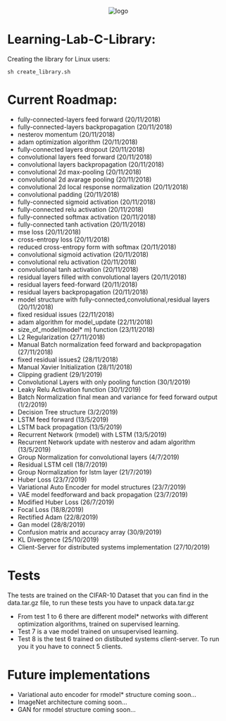 <p align="center">
  <img src="https://i.ibb.co/bvbW4YL/photo2.jpg" alt="logo">
</p>

# Learning-Lab-C-Library:

Creating the library for Linux users:

```
sh create_library.sh
```

# Current Roadmap:

- fully-connected-layers feed forward (20/11/2018)
- fully-connected-layers backpropagation (20/11/2018)
- nesterov momentum (20/11/2018)
- adam optimization algorithm (20/11/2018)
- fully-connected layers dropout (20/11/2018)
- convolutional layers feed forward (20/11/2018)
- convolutional layers backpropagation (20/11/2018)
- convolutional 2d max-pooling (20/11/2018)
- convolutional 2d avarage pooling (20/11/2018)
- convolutional 2d local response normalization (20/11/2018)
- convolutional padding (20/11/2018)
- fully-connected sigmoid activation (20/11/2018)
- fully-connected relu activation (20/11/2018)
- fully-connected softmax activation (20/11/2018)
- fully-connected tanh activation (20/11/2018)
- mse loss (20/11/2018)
- cross-entropy loss (20/11/2018)
- reduced cross-entropy form with softmax (20/11/2018)
- convolutional sigmoid activation (20/11/2018)
- convolutional relu activation (20/11/2018)
- convolutional tanh activation (20/11/2018)
- residual layers filled with convolutional layers (20/11/2018)
- residual layers feed-forward (20/11/2018)
- residual layers backpropagation (20/11/2018)
- model structure with fully-connected,convolutional,residual layers (20/11/2018)
- fixed residual issues (22/11/2018)
- adam algorithm for model_update (22/11/2018)
- size_of_model(model* m) function (23/11/2018)
- L2 Regularization (27/11/2018)
- Manual Batch normalization feed forward and backpropagation (27/11/2018)
- fixed residual issues2 (28/11/2018)
- Manual Xavier Initialization (28/11/2018)
- Clipping gradient (29/1/2019)
- Convolutional Layers with only pooling function (30/1/2019)
- Leaky Relu Activation function (30/1/2019)
- Batch Normalization final mean and variance for feed forward output (1/2/2019)
- Decision Tree structure (3/2/2019)
- LSTM feed forward (13/5/2019)
- LSTM back propagation (13/5/2019)
- Recurrent Network (rmodel) with LSTM (13/5/2019)
- Recurrent Network update with nesterov and adam algorithm (13/5/2019)
- Group Normalization for convolutional layers (4/7/2019)
- Residual LSTM cell (18/7/2019)
- Group Normalization for lstm layer (21/7/2019)
- Huber Loss (23/7/2019)
- Variational Auto Encoder for model structures (23/7/2019)
- VAE model feedforward and back propagation (23/7/2019)
- Modified Huber Loss (26/7/2019)
- Focal Loss (18/8/2019)
- Rectified Adam (22/8/2019)
- Gan model (28/8/2019)
- Confusion matrix and accuracy array (30/9/2019)
- KL Divergence (25/10/2019)
- Client-Server for distributed systems implementation (27/10/2019)

# Tests

The tests are trained on the CIFAR-10 Dataset that you can find in the data.tar.gz file, to run these tests you have to unpack data.tar.gz

- From test 1 to 6 there are different model* networks with different optimization algorithms, trained on supervised learning.
- Test 7 is a vae model trained on unsupervised learning.
- Test 8 is the test 6 trained on distibuted systems client-server. To run you it you have to connect 5 clients.


# Future implementations
- Variational auto encoder for rmodel* structure coming soon...
- ImageNet architecture coming soon...
- GAN for rmodel structure coming soon...

